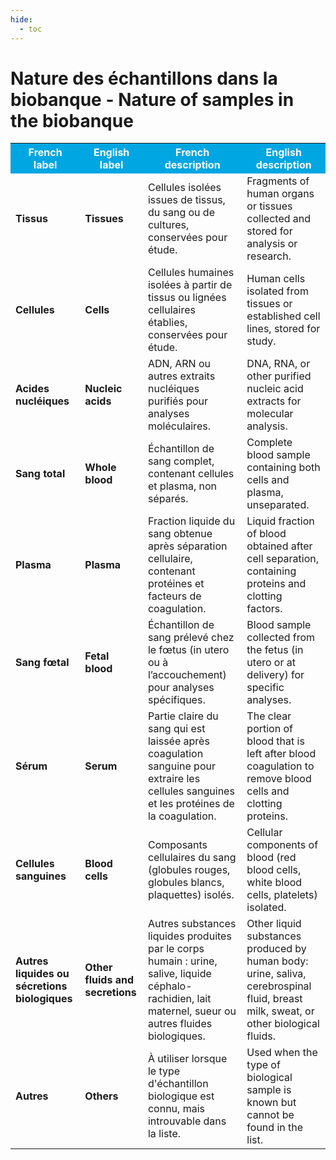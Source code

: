 ```yaml
---
hide:
  - toc
---
```


# Nature des échantillons dans la biobanque - Nature of samples in the biobanque

<table>
  <tr BGCOLOR="#00a6e2">
    <th style="color:#FFFFFF;">French label</th>
    <th style="color:#FFFFFF;">English label</th>
    <th style="color:#FFFFFF;">French description</th>
    <th style="color:#FFFFFF;">English description</th>
  </tr>
  <tr>
    <td><b>Tissus</b></td>
    <td><b>Tissues</b></td>
    <td>Cellules isolées issues de tissus, du sang ou de cultures, conservées pour étude.</td>
    <td>Fragments of human organs or tissues collected and stored for analysis or research.</td>
  </tr>
    <tr>
    <td><b>Cellules</b></td>
    <td><b>Cells</b></td>
    <td>Cellules humaines isolées à partir de tissus ou lignées cellulaires établies, conservées pour étude.</td>
    <td>Human cells isolated from tissues or established cell lines, stored for study.</td>
  </tr>
    <tr>
    <td><b>Acides nucléiques</b></td>
    <td><b>Nucleic acids</b></td>
    <td>ADN, ARN ou autres extraits nucléiques purifiés pour analyses moléculaires.</td>
    <td>DNA, RNA, or other purified nucleic acid extracts for molecular analysis.</td>
  </tr>
    <tr>
    <td><b>Sang total</b></td>
    <td><b>Whole blood</b></td>
    <td>Échantillon de sang complet, contenant cellules et plasma, non séparés.</td>
    <td>Complete blood sample containing both cells and plasma, unseparated.</td>
  </tr>
    <tr>
    <td><b>Plasma</b></td>
    <td><b>Plasma</b></td>
    <td>Fraction liquide du sang obtenue après séparation cellulaire, contenant protéines et facteurs de coagulation.</td>
    <td>Liquid fraction of blood obtained after cell separation, containing proteins and clotting factors.</td>
  </tr>
    <tr>
    <td><b>Sang fœtal</b></td>
    <td><b>Fetal blood</b></td>
    <td>Échantillon de sang prélevé chez le fœtus (in utero ou à l’accouchement) pour analyses spécifiques.</td>
    <td>Blood sample collected from the fetus (in utero or at delivery) for specific analyses.</td>
  </tr>
    <tr>
    <td><b>Sérum</b></td>
    <td><b>Serum</b></td>
    <td>Partie claire du sang qui est laissée après coagulation sanguine pour extraire les cellules sanguines et les protéines de la coagulation.</td>
    <td>The clear portion of blood that is left after blood coagulation to remove blood cells and clotting proteins.</td>
  </tr>
    <tr>
    <td><b>Cellules sanguines</b></td>
    <td><b>Blood cells</b></td>
    <td>Composants cellulaires du sang (globules rouges, globules blancs, plaquettes) isolés.</td>
    <td>Cellular components of blood (red blood cells, white blood cells, platelets) isolated.</td>
  </tr>
    <tr>
    <td><b>Autres liquides ou sécretions biologiques</b></td>
    <td><b>Other fluids and secretions</b></td>
    <td>Autres substances liquides produites par le corps humain : urine, salive, liquide céphalo-rachidien, lait maternel, sueur ou autres fluides biologiques.</td>
    <td>Other liquid substances produced by human body: urine, saliva, cerebrospinal fluid, breast milk, sweat, or other biological fluids.</td>
  </tr>
    <tr>
    <td><b>Autres</b></td>
    <td><b>Others</b></td>
    <td>À utiliser lorsque le type d'échantillon biologique est connu, mais introuvable dans la liste.</td>
    <td>Used when the type of biological sample is known but cannot be found in the list.</td>
  </tr>

  </table>
